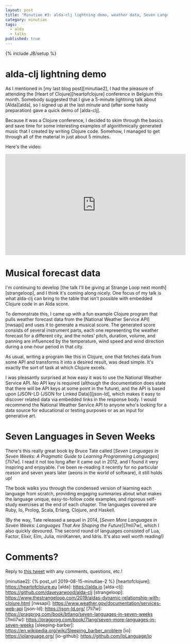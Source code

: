 ```yaml
---
layout: post
title: "Minutiae #3: alda-clj lightning demo, weather data, Seven Languages in Seven Weeks"
category: minutiae
tags:
  - alda
  - talks
published: true
---
```


{% include JB/setup %}

# alda-clj lightning demo

As I mentioned in [my last blog post][minutiae2], I had the pleasure of
attending the [Heart of Clojure][heartofclojure] conference in Belgium this
month. Somebody suggested that I give a 5-minute lightning talk about
[Alda][alda], so I signed up at the last minute and (after some hasty
preparation) gave a quick demo of [alda-clj].

Because it was a Clojure conference, I decided to skim through the basics and
save time for some interesting examples of algorithmically generated music that
I created by writing Clojure code. Somehow, I managed to get through all of the
material in just about 5 minutes.

Here's the video:

<center>
<iframe width="560" height="315" src="https://www.youtube.com/embed/8HOflt1_cH4" frameborder="0" allowfullscreen></iframe>
</center>

# Musical forecast data

I'm continuing to develop [the talk I'll be giving at Strange Loop next
month][strangeloop], and I think it's coming along nicely. One focus of my talk
is what alda-clj can bring to the table that isn't possible with embedded
Clojure code in an Alda score.

To demonstrate this, I came up with a fun example Clojure program that pulls
weather forecast data from the [National Weather Service API][nwsapi] and uses
it to generate a musical score. The generated score consists of several
instrument parts, each one representing the weather forecast for a different
city, and the notes' pitch, duration, volume, and panning are influenced by the
temperature, wind speed and wind direction during a one-hour period in that
city.

As usual, writing a program like this in Clojure, one that fetches data from
some API and transforms it into a desired result, was dead simple. It's exactly
the sort of task at which Clojure excels.

I was pleasantly surprised at how easy it was to use the National Weather
Service API. No API key is required (although the documentation does state that
there will be API keys at some point in the future), and the API is based upon
[JSON-LD (JSON for Linked Data)][json-ld], which makes it easy to discover
related data via embedded links in the response body. I would recommend the
National Weather Service API to anyone who's looking for a data source for
educational or testing purposes or as an input for generative art.

# Seven Languages in Seven Weeks

There's this really great book by Bruce Tate called [_Seven Languages in Seven
Weeks: A Pragmatic Guide to Learning Programming Languages_][7li7w]. I read it
not too long after it came out in 2012, and I found it very inspiring and
enjoyable. I've been re-reading it recently for no particular reason and seven
years later (aeons in the world of software), it still holds up!

The book walks you through the condensed version of learning each language from
scratch, providing engaging summaries about what makes the language unique,
easy-to-follow code examples, and rigorous self-study exercises at the end of
each chapter. The languages covered are Ruby, Io, Prolog, Scala, Erlang,
Clojure, and Haskell.

(By the way, Tate released a sequel in 2014, [_Seven More Languages in Seven
Weeks: Languages That Are Shaping the Future_][7mli7w], which I also quickly
devoured. The second round of languages consisted of Lua, Factor, Elixir, Elm,
Julia, miniKanren, and Idris. It's also well worth reading!)

# Comments?

Reply to [this tweet][tweet] with any comments, questions, etc.!

[tweet]: https://twitter.com/dave_yarwood/status/FIXME

[minutiae2]: {% post_url 2019-08-15-minutiae-2 %}
[heartofclojure]: https://heartofclojure.eu
[alda]: https://alda.io
[alda-clj]: https://github.com/daveyarwood/alda-clj
[strangeloop]: https://www.thestrangeloop.com/2019/aldas-dynamic-relationship-with-clojure.html
[nwsapi]: https://www.weather.gov/documentation/services-web-api
[json-ld]: https://json-ld.org/
[7li7w]: https://pragprog.com/book/btlang/seven-languages-in-seven-weeks
[7mli7w]: https://pragprog.com/book/7lang/seven-more-languages-in-seven-weeks
[sleeping-barber]: https://en.wikipedia.org/wiki/Sleeping_barber_problem
[io]: https://iolanguage.org/
[io-github]: https://github.com/IoLanguage/io
